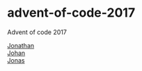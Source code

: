 # advent-of-code-2017

Advent of code 2017

[Jonathan](https://github.com/Jontem/advent-of-code-2017)\
[Johan](https://github.com/johankristiansson/advent-of-code)\
[Jonas](https://github.com/jonaskello/advent-of-code-2017-reasonml)
